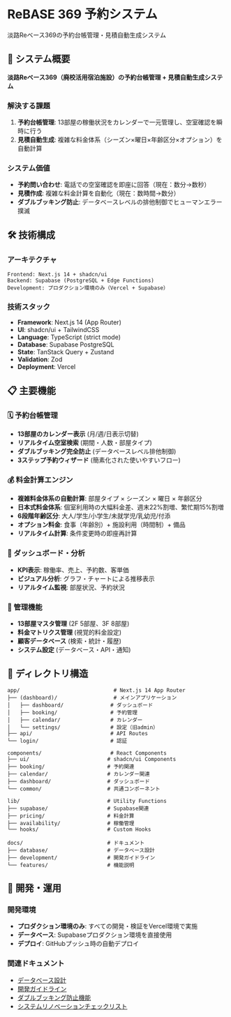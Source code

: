 # ReBASE 369 予約システム

淡路Reベース369の予約台帳管理・見積自動生成システム

## 🎯 システム概要

**淡路Reベース369（廃校活用宿泊施設）の予約台帳管理 + 見積自動生成システム**

### 解決する課題
1. **予約台帳管理**: 13部屋の稼働状況をカレンダーで一元管理し、空室確認を瞬時に行う
2. **見積自動生成**: 複雑な料金体系（シーズン×曜日×年齢区分×オプション）を自動計算

### システム価値
- **予約問い合わせ**: 電話での空室確認を即座に回答（現在：数分→数秒）
- **見積作成**: 複雑な料金計算を自動化（現在：数時間→数分）
- **ダブルブッキング防止**: データベースレベルの排他制御でヒューマンエラー撲滅

## 🛠 技術構成

### アーキテクチャ
```
Frontend: Next.js 14 + shadcn/ui
Backend: Supabase (PostgreSQL + Edge Functions)
Development: プロダクション環境のみ（Vercel + Supabase）
```

### 技術スタック
- **Framework**: Next.js 14 (App Router)
- **UI**: shadcn/ui + TailwindCSS
- **Language**: TypeScript (strict mode)
- **Database**: Supabase PostgreSQL
- **State**: TanStack Query + Zustand
- **Validation**: Zod
- **Deployment**: Vercel

## 📋 主要機能

### 🗓 予約台帳管理
- **13部屋のカレンダー表示** (月/週/日表示切替)
- **リアルタイム空室検索** (期間・人数・部屋タイプ)
- **ダブルブッキング完全防止** (データベースレベル排他制御)
- **3ステップ予約ウィザード** (簡素化された使いやすいフロー)

### 💰 料金計算エンジン
- **複雑料金体系の自動計算**: 部屋タイプ × シーズン × 曜日 × 年齢区分
- **日本式料金体系**: 個室利用時の大幅料金差、週末22%割増、繁忙期15%割増
- **6段階年齢区分**: 大人/学生/小学生/未就学児/乳幼児/付添
- **オプション料金**: 食事（年齢別）+ 施設利用（時間制）+ 備品
- **リアルタイム計算**: 条件変更時の即座再計算

### 🎨 ダッシュボード・分析
- **KPI表示**: 稼働率、売上、予約数、客単価
- **ビジュアル分析**: グラフ・チャートによる推移表示
- **リアルタイム監視**: 部屋状況、予約状況

### 🔧 管理機能
- **13部屋マスタ管理** (2F 5部屋、3F 8部屋)
- **料金マトリクス管理** (視覚的料金設定)
- **顧客データベース** (検索・統計・履歴)
- **システム設定** (データベース・API・通知)

## 📁 ディレクトリ構造

```
app/                              # Next.js 14 App Router
├── (dashboard)/                  # メインアプリケーション
│   ├── dashboard/               # ダッシュボード
│   ├── booking/                 # 予約管理
│   ├── calendar/                # カレンダー
│   └── settings/                # 設定（旧admin）
├── api/                         # API Routes
└── login/                       # 認証

components/                      # React Components
├── ui/                         # shadcn/ui Components
├── booking/                    # 予約関連
├── calendar/                   # カレンダー関連
├── dashboard/                  # ダッシュボード
└── common/                     # 共通コンポーネント

lib/                            # Utility Functions
├── supabase/                   # Supabase関連
├── pricing/                    # 料金計算
├── availability/               # 稼働管理
└── hooks/                      # Custom Hooks

docs/                           # ドキュメント
├── database/                   # データベース設計
├── development/                # 開発ガイドライン
└── features/                   # 機能説明
```

## 🚀 開発・運用

### 開発環境
- **プロダクション環境のみ**: すべての開発・検証をVercel環境で実施
- **データベース**: Supabaseプロダクション環境を直接使用
- **デプロイ**: GitHubプッシュ時の自動デプロイ

### 関連ドキュメント
- [データベース設計](./docs/database/README.md)
- [開発ガイドライン](./docs/development/README.md)
- [ダブルブッキング防止機能](./docs/features/double-booking-prevention.md)
- [システムリノベーションチェックリスト](./SYSTEM_RENOVATION_CHECKLIST.md)
